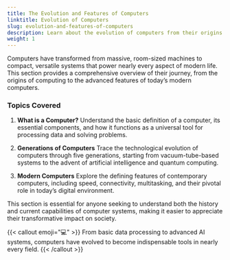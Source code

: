 ```yaml
---
title: The Evolution and Features of Computers
linktitle: Evolution of Computers
slug: evolution-and-features-of-computers
description: Learn about the evolution of computers from their origins to the modern era, including their definition, historical development, and current characteristics.
weight: 1
---
```


Computers have transformed from massive, room-sized machines to compact, versatile systems that power nearly every aspect of modern life. This section provides a comprehensive overview of their journey, from the origins of computing to the advanced features of today’s modern computers.

### Topics Covered

1. **What is a Computer?**
   Understand the basic definition of a computer, its essential components, and how it functions as a universal tool for processing data and solving problems.

2. **Generations of Computers**
   Trace the technological evolution of computers through five generations, starting from vacuum-tube-based systems to the advent of artificial intelligence and quantum computing.

3. **Modern Computers**
   Explore the defining features of contemporary computers, including speed, connectivity, multitasking, and their pivotal role in today’s digital environment.

This section is essential for anyone seeking to understand both the history and current capabilities of computer systems, making it easier to appreciate their transformative impact on society.

{{< callout emoji="💻" >}}
From basic data processing to advanced AI systems, computers have evolved to become indispensable tools in nearly every field.
{{< /callout >}}
